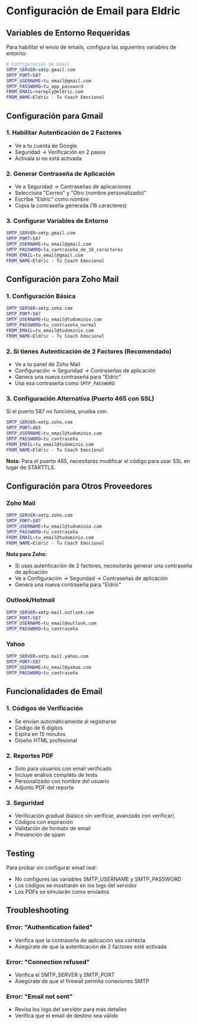 # Configuración de Email para Eldric

## Variables de Entorno Requeridas

Para habilitar el envío de emails, configura las siguientes variables de entorno:

```bash
# Configuración de Email
SMTP_SERVER=smtp.gmail.com
SMTP_PORT=587
SMTP_USERNAME=tu_email@gmail.com
SMTP_PASSWORD=tu_app_password
FROM_EMAIL=noreply@eldric.com
FROM_NAME=Eldric - Tu Coach Emocional
```

## Configuración para Gmail

### 1. Habilitar Autenticación de 2 Factores
- Ve a tu cuenta de Google
- Seguridad → Verificación en 2 pasos
- Actívala si no está activada

### 2. Generar Contraseña de Aplicación
- Ve a Seguridad → Contraseñas de aplicaciones
- Selecciona "Correo" y "Otro (nombre personalizado)"
- Escribe "Eldric" como nombre
- Copia la contraseña generada (16 caracteres)

### 3. Configurar Variables de Entorno
```bash
SMTP_SERVER=smtp.gmail.com
SMTP_PORT=587
SMTP_USERNAME=tu_email@gmail.com
SMTP_PASSWORD=la_contraseña_de_16_caracteres
FROM_EMAIL=tu_email@gmail.com
FROM_NAME=Eldric - Tu Coach Emocional
```

## Configuración para Zoho Mail

### 1. Configuración Básica
```bash
SMTP_SERVER=smtp.zoho.com
SMTP_PORT=587
SMTP_USERNAME=tu_email@tudominio.com
SMTP_PASSWORD=tu_contraseña_normal
FROM_EMAIL=tu_email@tudominio.com
FROM_NAME=Eldric - Tu Coach Emocional
```

### 2. Si tienes Autenticación de 2 Factores (Recomendado)
- Ve a tu panel de Zoho Mail
- Configuración → Seguridad → Contraseñas de aplicación
- Genera una nueva contraseña para "Eldric"
- Usa esa contraseña como `SMTP_PASSWORD`

### 3. Configuración Alternativa (Puerto 465 con SSL)
Si el puerto 587 no funciona, prueba con:
```bash
SMTP_SERVER=smtp.zoho.com
SMTP_PORT=465
SMTP_USERNAME=tu_email@tudominio.com
SMTP_PASSWORD=tu_contraseña
FROM_EMAIL=tu_email@tudominio.com
FROM_NAME=Eldric - Tu Coach Emocional
```

**Nota:** Para el puerto 465, necesitarás modificar el código para usar SSL en lugar de STARTTLS.

## Configuración para Otros Proveedores

### Zoho Mail
```bash
SMTP_SERVER=smtp.zoho.com
SMTP_PORT=587
SMTP_USERNAME=tu_email@tudominio.com
SMTP_PASSWORD=tu_contraseña
FROM_EMAIL=tu_email@tudominio.com
FROM_NAME=Eldric - Tu Coach Emocional
```

**Nota para Zoho:**
- Si usas autenticación de 2 factores, necesitarás generar una contraseña de aplicación
- Ve a Configuración → Seguridad → Contraseñas de aplicación
- Genera una nueva contraseña para "Eldric"

### Outlook/Hotmail
```bash
SMTP_SERVER=smtp-mail.outlook.com
SMTP_PORT=587
SMTP_USERNAME=tu_email@outlook.com
SMTP_PASSWORD=tu_contraseña
```

### Yahoo
```bash
SMTP_SERVER=smtp.mail.yahoo.com
SMTP_PORT=587
SMTP_USERNAME=tu_email@yahoo.com
SMTP_PASSWORD=tu_contraseña
```

## Funcionalidades de Email

### 1. Códigos de Verificación
- Se envían automáticamente al registrarse
- Código de 6 dígitos
- Expira en 15 minutos
- Diseño HTML profesional

### 2. Reportes PDF
- Solo para usuarios con email verificado
- Incluye análisis completo de tests
- Personalizado con nombre del usuario
- Adjunto PDF del reporte

### 3. Seguridad
- Verificación gradual (básico sin verificar, avanzado con verificar)
- Códigos con expiración
- Validación de formato de email
- Prevención de spam

## Testing

Para probar sin configurar email real:
- No configures las variables SMTP_USERNAME y SMTP_PASSWORD
- Los códigos se mostrarán en los logs del servidor
- Los PDFs se simularán como enviados

## Troubleshooting

### Error: "Authentication failed"
- Verifica que la contraseña de aplicación sea correcta
- Asegúrate de que la autenticación de 2 factores esté activada

### Error: "Connection refused"
- Verifica el SMTP_SERVER y SMTP_PORT
- Asegúrate de que el firewall permita conexiones SMTP

### Error: "Email not sent"
- Revisa los logs del servidor para más detalles
- Verifica que el email de destino sea válido
